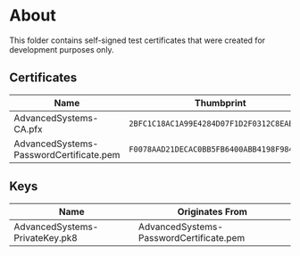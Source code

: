 # About

This folder contains self-signed test certificates that were created for development
purposes only.

## Certificates

| Name                                    | Thumbprint                                 |
|-----------------------------------------|--------------------------------------------|
| AdvancedSystems-CA.pfx                  | `2BFC1C18AC1A99E4284D07F1D2F0312C8EAB33FC` |
| AdvancedSystems-PasswordCertificate.pem | `F0078AAD21DECAC0BB5FB6400ABB4198F98441A8` |

## Keys

| Name                                    | Originates From                            |
|-----------------------------------------|--------------------------------------------|
| AdvancedSystems-PrivateKey.pk8          | AdvancedSystems-PasswordCertificate.pem    |
